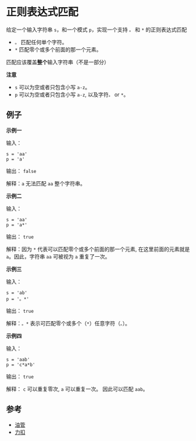 # 正则表达式匹配

给定一个输入字符串 `s`，和一个模式 `p`，实现一个支持 `。` 和 `*` 的正则表达式匹配

- `。` 匹配任何单个字符。
- `*` 匹配零个或多个前面的那一个元素。

匹配应该覆盖**整个**输入字符串（不是一部分）

**注意**

- `s` 可以为空或者只包含小写 `a-z`。
- `p` 可以为空或者只包含小写 `a-z`, 以及字符`。` or `*`。

## 例子

**示例一**

输入：
```
s = 'aa'
p = 'a'
```

输出： `false`

解释：`a` 无法匹配 `aa` 整个字符串。

**示例二**

输入：
```
s = 'aa'
p = 'a*'
```

输出： `true`

解释：因为 `*` 代表可以匹配零个或多个前面的那一个元素, 在这里前面的元素就是 `a`。因此，字符串 `aa` 可被视为 `a` 重复了一次。

**示例三**

输入：

```
s = 'ab'
p = '。*'
```

输出： `true`

解释：`。*` 表示可匹配零个或多个（`*`）任意字符（`。`）。

**示例四**

输入：

```
s = 'aab'
p = 'c*a*b'
```

输出： `true`

解释： `c` 可以重复零次, `a` 可以重复一次。 因此可以匹配 `aab`。

## 参考

- [油管](https：//www。youtube。com/watch?v=l3hda49XcDE&list=PLLXdhg_r2hKA7DPDsunoDZ-Z769jWn4R8&index=71&t=0s)
- [力扣](https：//leetcode-cn。com/problems/regular-expression-matching/)
